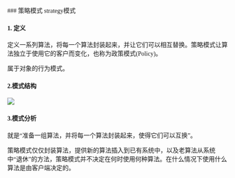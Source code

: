 <font face="微软雅黑">
### 策略模式 strategy模式

#### 1. 定义

定义一系列算法，将每一个算法封装起来，并让它们可以相互替换。策略模式让算法独立于使用它的客户而变化，也称为政策模式(Policy)。

属于对象的行为模式。

#### 2.模式结构
![](http://i.imgur.com/R4SW8T5.jpg)

#### 3.模式分析
就是“准备一组算法，并将每一个算法封装起来，使得它们可以互换”。

策略模式仅仅封装算法，提供新的算法插入到已有系统中，以及老算法从系统中“退休”的方法，策略模式并不决定在何时使用何种算法。在什么情况下使用什么算法是由客户端决定的。